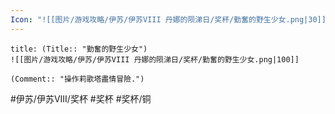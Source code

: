 ```yaml
---
Icon: "![[图片/游戏攻略/伊苏/伊苏VIII 丹娜的陨涕日/奖杯/勤奮的野生少女.png|30]]"
---
```

```ad-common-bronze-trophy
title: (Title:: "勤奮的野生少女")
![[图片/游戏攻略/伊苏/伊苏VIII 丹娜的陨涕日/奖杯/勤奮的野生少女.png|100]]

(Comment:: "操作莉歌塔盡情冒險.")
```

#伊苏/伊苏VIII/奖杯 #奖杯 #奖杯/铜
